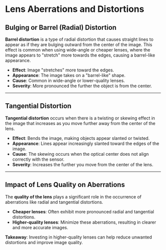 # Lens Aberrations and Distortions

## Bulging or Barrel (Radial) Distortion

**Barrel distortion** is a type of radial distortion that causes straight lines to appear as if they are bulging outward from the center of the image. This effect is common when using wide-angle or cheaper lenses, where the image appears to "stretch" more towards the edges, causing a barrel-like appearance. 

- **Effect**: Image "stretches" more toward the edges.
- **Appearance**: The image takes on a "barrel-like" shape.
- **Cause**: Common in wide-angle or lower-quality lenses.
- **Severity**: More pronounced the further the object is from the center.

---

## Tangential Distortion

**Tangential distortion** occurs when there is a twisting or skewing effect in the image that increases as you move further away from the center of the lens. 

- **Effect**: Bends the image, making objects appear slanted or twisted.
- **Appearance**: Lines appear increasingly slanted toward the edges of the image.
- **Cause**: The skewing occurs when the optical center does not align correctly with the sensor.
- **Severity**: Increases the further you move from the center of the lens.

---

## Impact of Lens Quality on Aberrations

The **quality of the lens** plays a significant role in the occurrence of aberrations like radial and tangential distortions.

- **Cheaper lenses**: Often exhibit more pronounced radial and tangential distortions.
- **Higher-quality lenses**: Minimize these aberrations, resulting in clearer and more accurate images.

**Takeaway**: Investing in higher-quality lenses can help reduce unwanted distortions and improve image quality.
